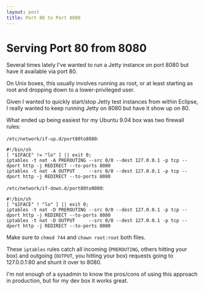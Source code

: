 ```yaml
---
layout: post
title: Port 80 to Port 8080
---
```


Serving Port 80 from 8080
=========================

Several times lately I've wanted to run a Jetty instance on port 8080 but have it available via port 80.

On Unix boxes, this usually involves running as root, or at least starting as root and dropping down to a lower-privileged user.

Given I wanted to quickly start/stop Jetty test instances from within Eclipse, I really wanted to keep running Jetty on 8080 but have it show up on 80.

What ended up being easiest for my Ubuntu 9.04 box was two firewall rules:

`/etc/network/if-up.d/port80to8080`:

    #!/bin/sh
    [ "$IFACE" != "lo" ] || exit 0;
    iptables -t nat -A PREROUTING --src 0/0 --dest 127.0.0.1 -p tcp --dport http -j REDIRECT --to-ports 8080
    iptables -t nat -A OUTPUT     --src 0/0 --dest 127.0.0.1 -p tcp --dport http -j REDIRECT --to-ports 8080

`/etc/network/if-down.d/port80to8080`:

    #!/bin/sh
    [ "$IFACE" ! "lo" ] || exit 0;
    iptables -t nat -D PREROUTING --src 0/0 --dest 127.0.0.1 -p tcp --dport http -j REDIRECT --to-ports 8080
    iptables -t nat -D OUTPUT     --src 0/0 --dest 127.0.0.1 -p tcp --dport http -j REDIRECT --to-ports 8080

Make sure to `chmod 744` and `chown root:root` both files.

These `iptables` rules catch all incoming (`PREROUTING`, others hitting your box) and outgoing (`OUTPUT`, you hitting your box) requests going to 127.0.0.1:80 and shunt it over to 8080.

I'm not enough of a sysadmin to know the pros/cons of using this approach in production, but for my dev box it works great.

